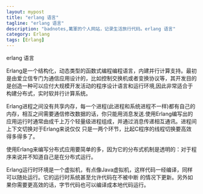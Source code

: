 ```yaml
---
layout: mypost
title: "erlang 语言"
tagline: "erlang 语言"
description: "badnotes,萬軍的个人网站，记录生活旅行代码。erlang 语言"
category: Erlang
tags: [Erlang] 
---
```




erlang 语言


Erlang是一个结构化，动态类型的函数式编程编程语言，内建并行计算支持。最初是由爱立信专门为通信应用设计的，比如控制交换机或者变换协议等，其开发目的是创造一种可以应付大规模开发活动的程序设计语言和运行环境,因此非常适合于构建分布式，实时软并行计算系统。


Erlang进程之间没有共享内存，每一个进程(此进程和系统进程不一样)都有自己的内存，相互之间需要通信修改数据的话，你只能用消息发送.使用Erlang编写出的应用运行时通常由成千上万个轻量级进程组成，并通过消息传递相互通讯。进程间上下文切换对于Erlang来说仅仅 只是一两个环节，比起C程序的线程切换要高效得多得多了。


使用Erlang来编写分布式应用要简单的多，因为它的分布式机制是透明的：对于程序来说并不知道自己是在分布式运行。


Erlang运行时环境是一个虚拟机，有点像Java虚拟机，这样代码一经编译，同样可以随处运行。它的运行时系统甚至允许代码在不被中断 的情况下更新。另外如果你需要更高效的话，字节代码也可以编译成本地代码运行。